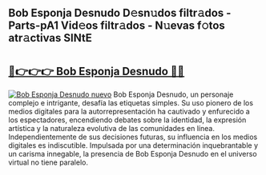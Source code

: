 ## Bob Esponja Desnudo D𝚎sn𝚞dos filtr𝚊dos - Parts-pA1 Vid𝚎os filtr𝚊dos - N𝚞evas f𝚘tos atr𝚊ctivas SINtE

# <h2><a href="http://mb53yp.tromn.icu/?c=Bob+Esponja+Desnudo">🔗👉👉👉 Bob Esponja Desnudo 🔗🔗</a></h2>

[![Bob Esponja Desnudo nuevo](https://i.imgur.com/pEAQMta.gif)](http://mb53yp.tromn.icu/?c=Bob+Esponja+Desnudo)
Bob Esponja Desnudo, un personaje complejo e intrigante, desafía las etiquetas simples. Su uso pionero de los medios digitales para la autorrepresentación ha cautivado y enfurecido a los espectadores, encendiendo debates sobre la identidad, la expresión artística y la naturaleza evolutiva de las comunidades en línea. Independientemente de sus decisiones futuras, su influencia en los medios digitales es indiscutible. Impulsada por una determinación inquebrantable y un carisma innegable, la presencia de Bob Esponja Desnudo en el universo virtual no tiene paralelo.
